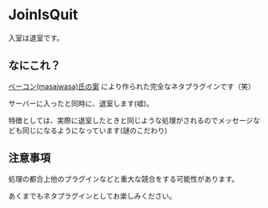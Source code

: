 # JoinIsQuit
入室は退室です。

## なにこれ？
[ベーコン(masaiwasa)氏の案](https://web.lobi.co/game/minecraftpe/group/64881349b85c596d297fcf07a7745ba434043bef/chat/673895593122267136)
により作られた完全なネタプラグインです（笑）

サーバーに入ったと同時に、退室します(嘘)。

特徴としては、実際に退室したときと同じような処理がされるのでメッセージなども同じになるようになっています(謎のこだわり)

## 注意事項
処理の都合上他のプラグインなどと重大な競合をする可能性があります。

あくまでもネタプラグインとしてお楽しみください。